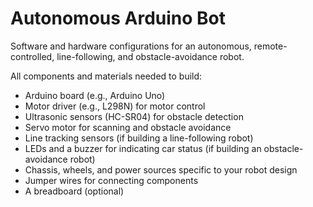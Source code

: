 # Autonomous Arduino Bot
Software and hardware configurations for an autonomous, remote-controlled, line-following, and obstacle-avoidance robot.

All components and materials needed to build:

* Arduino board (e.g., Arduino Uno)
* Motor driver (e.g., L298N) for motor control
* Ultrasonic sensors (HC-SR04) for obstacle detection
* Servo motor for scanning and obstacle avoidance
* Line tracking sensors (if building a line-following robot)
* LEDs and a buzzer for indicating car status (if building an obstacle-avoidance robot)
* Chassis, wheels, and power sources specific to your robot design
* Jumper wires for connecting components
* A breadboard (optional)
